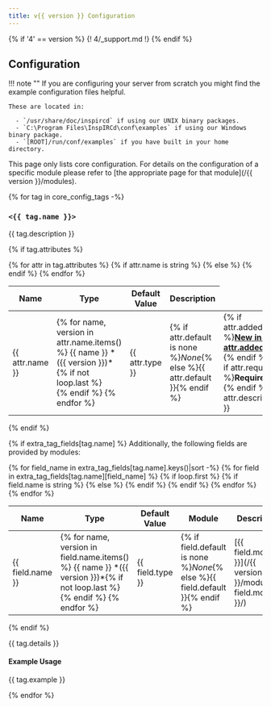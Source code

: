 ```yaml
---
title: v{{ version }} Configuration
---
```


{% if '4' == version %}
{! 4/_support.md !}
{% endif %}

## Configuration

!!! note ""
    If you are configuring your server from scratch you might find the example configuration files helpful.

    These are located in:

      - `/usr/share/doc/inspircd` if using our UNIX binary packages.
      - `C:\Program Files\InspIRCd\conf\examples` if using our Windows binary package.
      - `[ROOT]/run/conf/examples` if you have built in your home directory.

This page only lists core configuration. For details on the configuration of a specific module please refer to [the appropriate page for that module](/{{ version }}/modules).

{% for tag in core_config_tags -%}
### `<{{ tag.name }}>`

{{ tag.description }}

{% if tag.attributes %}
<table markdown="1">
<thead>
<tr>
<th>Name</th>
<th>Type</th>
<th>Default Value</th>
<th>Description</th>
</tr>
</thead>
<tbody markdown="1">
{% for attr in tag.attributes %}
<tr markdown="1">
{% if attr.name is string %}
<td markdown="1">{{ attr.name }}</td>
{% else %}
<td markdown="1">
{% for name, version in attr.name.items() %}
{{ name }} *({{ version }})*{% if not loop.last %}<br>{% endif %}
{% endfor %}
</td>
{% endif %}
<td markdown="1">{{ attr.type }}</td>
<td markdown="1">{% if attr.default is none %}<em>None</em>{% else %}{{ attr.default }}{% endif %}</td>
<td markdown="1">{% if attr.added %}<a href="/{{ attr.added | first }}/change-log/#inspircd-{{ attr.added | replace(".", "") }}"><strong>New in v{{ attr.added }}!</strong></a> {% endif %}{% if attr.required %}<strong>Required!</strong> {% endif %}{{ attr.description }}</td>
</tr>
{% endfor %}
</tbody>
</table>
{% endif %}

{% if extra_tag_fields[tag.name] %}
Additionally, the following fields are provided by modules:

<table markdown="1">
<thead>
<tr>
<th>Name</th>
<th>Type</th>
<th>Default Value</th>
<th>Module</th>
<th>Description</th>
</tr>
</thead>
<tbody markdown="1">
{% for field_name in extra_tag_fields[tag.name].keys()|sort -%}
{% for field in extra_tag_fields[tag.name][field_name] %}
<tr markdown="1">
{% if loop.first %}
{% if field.name is string %}
<td markdown="1" rowspan="{{ loop.length }}">{{ field.name }}</td>
{% else %}
<td markdown="1" rowspan="{{ loop.length }}">
{% for name, version in field.name.items() %}
{{ name }} *({{ version }})*{% if not loop.last %}<br>{% endif %}
{% endfor %}
</td>
{% endif %}
<td markdown="1" rowspan="{{ loop.length }}">{{ field.type }}</td>
<td markdown="1" rowspan="{{ loop.length }}">{% if field.default is none %}<em>None</em>{% else %}{{ field.default }}{% endif %}</td>
{% endif %}
<td markdown="1">[{{ field.module }}](/{{ version }}/modules/{{ field.module }}/)</td>
<td markdown="1">{% if field.required %}<strong>Required!</strong> {% endif %}{{ field.description }}</td>
</tr>
{% endfor %}
{% endfor %}
</tbody>
</table>
{% endif %}

{{ tag.details }}

#### Example Usage

{{ tag.example }}

{% endfor %}

